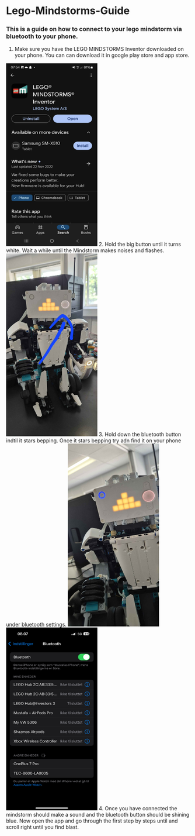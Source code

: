 # Lego-Mindstorms-Guide
### This is a guide on how to connect to your lego mindstorm via bluetooth to your phone. 

1. Make sure you have the LEGO MINDSTORMS Inventor downloaded on your phone. You can can download it in google play store and app store. 
<img src = "Screenshot_20240815_075443_Google_Play_Store.jpg" width = "250" height = "500">
2. Hold the big button until it turns white. Wait a while until the Mindstorm makes noises and flashes.
<img src = "20240815_080435.jpg" width = "250" height = "500">
3. Hold down the bluetooth button indtil it stars bepping. Once it stars bepping try adn find it on your phone under bluetooth settings. 
<img src = "20240815_080618.jpg" width = "250" height = "500"><img src = "IMG_0864.png" width = "250" height = "500">
4. Once you have connected the mindstorm should make a sound and the bluetooth button should be shining blue. Now open the app and go through the first step by steps until and scroll right until you find blast.  

